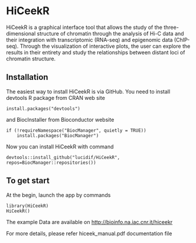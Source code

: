 # HiCeekR
HiCeekR is a graphical interface tool that allows the study of the three-dimensional structure of chromatin through the analysis of Hi-C data and their integration with transcriptomic (RNA-seq) and epigenomic data (ChIP-seq). Through the visualization of interactive plots, the user can explore the results in their entirety and study the relationships between distant loci of chromatin structure.

## Installation

The easiest way to install HiCeekR is via GitHub. You need to install devtools R package from CRAN web site 

````
install.packages("devtools")
````
and BiocInstaller from Bioconductor website

````
if (!requireNamespace("BiocManager", quietly = TRUE))
    install.packages("BiocManager")
````

Now you can install HiCeekR with command

````
devtools::install_github("lucidif/HiCeekR", repos=BiocManager::repositories())
````

## To get start

At the begin, launch the app by commands

````
library(HiCeekR)
HiCeekR()
````

The example Data are available on http://bioinfo.na.iac.cnr.it/hiceekr 

For more details, please refer hiceek_manual.pdf documentation file 

